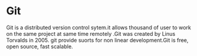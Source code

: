 # Git

<p> Git is a distributed version control sytem.it allows thousand of user to work on the same project at same time remotely .Git was created by
  Linus Torvalds in 2005. git provide suorts for non linear development.Git is free, open source, fast scalable.
  
</p>
